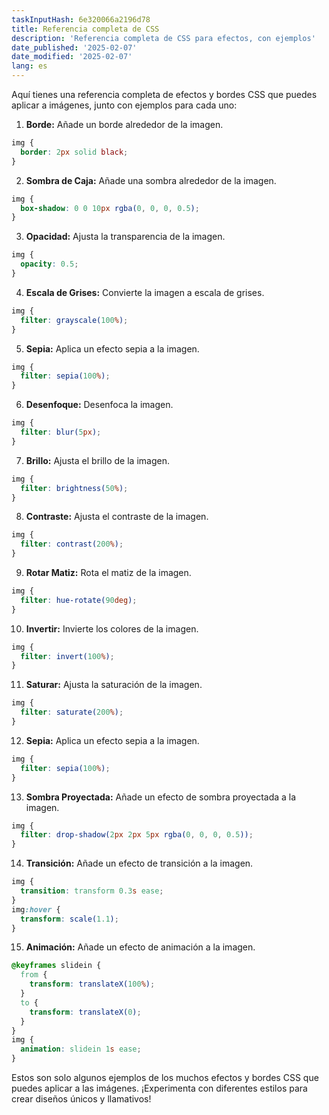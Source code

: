 ```yaml
---
taskInputHash: 6e320066a2196d78
title: Referencia completa de CSS
description: 'Referencia completa de CSS para efectos, con ejemplos'
date_published: '2025-02-07'
date_modified: '2025-02-07'
lang: es
---
```

Aquí tienes una referencia completa de efectos y bordes CSS que puedes aplicar a imágenes, junto con ejemplos para cada uno:

1. **Borde:** Añade un borde alrededor de la imagen.

```css
img {
  border: 2px solid black;
}
```

2. **Sombra de Caja:** Añade una sombra alrededor de la imagen.

```css
img {
  box-shadow: 0 0 10px rgba(0, 0, 0, 0.5);
}
```

3. **Opacidad:** Ajusta la transparencia de la imagen.

```css
img {
  opacity: 0.5;
}
```

4. **Escala de Grises:** Convierte la imagen a escala de grises.

```css
img {
  filter: grayscale(100%);
}
```

5. **Sepia:** Aplica un efecto sepia a la imagen.

```css
img {
  filter: sepia(100%);
}
```

6. **Desenfoque:** Desenfoca la imagen.

```css
img {
  filter: blur(5px);
}
```

7. **Brillo:** Ajusta el brillo de la imagen.

```css
img {
  filter: brightness(50%);
}
```

8. **Contraste:** Ajusta el contraste de la imagen.

```css
img {
  filter: contrast(200%);
}
```

9. **Rotar Matiz:** Rota el matiz de la imagen.

```css
img {
  filter: hue-rotate(90deg);
}
```

10. **Invertir:** Invierte los colores de la imagen.

```css
img {
  filter: invert(100%);
}
```

11. **Saturar:** Ajusta la saturación de la imagen.

```css
img {
  filter: saturate(200%);
}
```

12. **Sepia:** Aplica un efecto sepia a la imagen.

```css
img {
  filter: sepia(100%);
}
```

13. **Sombra Proyectada:** Añade un efecto de sombra proyectada a la imagen.

```css
img {
  filter: drop-shadow(2px 2px 5px rgba(0, 0, 0, 0.5));
}
```

14. **Transición:** Añade un efecto de transición a la imagen.

```css
img {
  transition: transform 0.3s ease;
}
img:hover {
  transform: scale(1.1);
}
```

15. **Animación:** Añade un efecto de animación a la imagen.

```css
@keyframes slidein {
  from {
    transform: translateX(100%);
  }
  to {
    transform: translateX(0);
  }
}
img {
  animation: slidein 1s ease;
}
```

Estos son solo algunos ejemplos de los muchos efectos y bordes CSS que puedes aplicar a las imágenes. ¡Experimenta con diferentes estilos para crear diseños únicos y llamativos!
